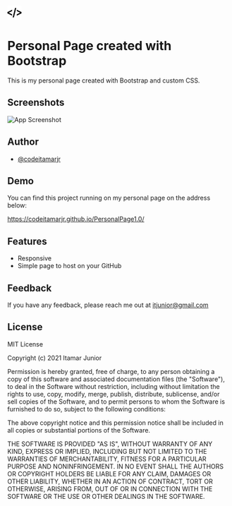 
![Logo](https://github.com/codeitamarjr/Blog/blob/master/assets/img/ICON_32.png?raw=true)

    
# Personal Page created with Bootstrap

This is my personal page created with Bootstrap and custom CSS.

## Screenshots

![App Screenshot](https://github.com/codeitamarjr/Blog_version1.0/blob/master/assets/screenshot.png?raw=true)

  
## Author

- [@codeitamarjr](https://github.com/codeitamarjr)

  
## Demo

You can find this project running on my personal page on the address below:

https://codeitamarjr.github.io/PersonalPage1.0/

  
## Features

- Responsive
- Simple page to host on your GitHub

  
## Feedback

If you have any feedback, please reach me out at itjunior@gmail.com

  

## License

MIT License

Copyright (c) 2021 Itamar Junior

Permission is hereby granted, free of charge, to any person obtaining a copy
of this software and associated documentation files (the "Software"), to deal
in the Software without restriction, including without limitation the rights
to use, copy, modify, merge, publish, distribute, sublicense, and/or sell
copies of the Software, and to permit persons to whom the Software is
furnished to do so, subject to the following conditions:

The above copyright notice and this permission notice shall be included in all
copies or substantial portions of the Software.

THE SOFTWARE IS PROVIDED "AS IS", WITHOUT WARRANTY OF ANY KIND, EXPRESS OR
IMPLIED, INCLUDING BUT NOT LIMITED TO THE WARRANTIES OF MERCHANTABILITY,
FITNESS FOR A PARTICULAR PURPOSE AND NONINFRINGEMENT. IN NO EVENT SHALL THE
AUTHORS OR COPYRIGHT HOLDERS BE LIABLE FOR ANY CLAIM, DAMAGES OR OTHER
LIABILITY, WHETHER IN AN ACTION OF CONTRACT, TORT OR OTHERWISE, ARISING FROM,
OUT OF OR IN CONNECTION WITH THE SOFTWARE OR THE USE OR OTHER DEALINGS IN THE
SOFTWARE.
